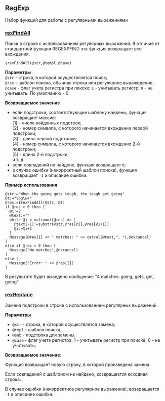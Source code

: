 ## RegExp
Набор функций для работы с регулярными выражениями

### [rexFindAll](rexFindAll.crf)
Поиск в строке с использованием регулярных выражений.
В отличие от стандартной функции REGEXPFIND эта функция возвращает все вхождения.
```
$rexFindAll(@str,@templ,@case)
```
**Параметры**  
`@str` - строка, в которой осуществляется поиск;  
`@rex` - шаблон поиска, обычная строка или регулярное выражедение;  
`@case` - флаг учета регистра при поиске: `1` - учитывать регистр, `0` - не учитывать. По умолчанию - 0.

**Возвращаемое значение**
- если подстроки, соответствующие шаблону найдены, функция возвращает массив:  
			[1] - число найденных подстрок;  
			[2] - номер символа, с которого начинается вхождение первой подстроки;  
			[3] - длина первой подстроки;  
			[4] - номер символа, с которого начинается вхождение 2-й подстроки;  
			[5] - длина 2-й подстроки;  
      и т. д.  
- если совпадений не найдено, функция возвращает `0`;  
- в случае ошибки (некорректный шаблон поиска), функция возвращает `-1` и описание ошибки.

**Пример использования**
```
@str:="When the going gets tough, the tough get going"
@t:="\bg\w+"
@res:=$rexFindAll(@str, @t)
if @res > 0 then [
  @i:=2
  @text:=""
  while @i < valcount(@res) do [
    @text(-1):=substr(@str,@res[@i],@res[@i+1])
    @i:=@i+2
  ]
  Message(@res[1] << " matches: " << catval(@text,", "),@okcancel)
]
else if @res = 0 then [
  Message("No matches",@okcancel)
]	
else [
  Message("Error: " << @res[2])
]
```
В результате будет выведено сообщение: "4 matches: going, gets, get, going"


### [rexReplace](rexReplace)
Замена подстроки в строке с использованием регулярных выражений.

**Параметры**
- `@str` - строка, в которой осуществлется замена; 
- `@tmpl` - шаблон поиска; 
- `@sub` - подстрока для замены; 
- `@case` - флаг учета регистра, 1 - учитывать регистр при поиске, 0 - не учитывать;
		
**Возвращаемое значение**:

Функция возвращает новую строку, в которой произведена замена.

Если совпадений с шаблоном не найдено, возвращается исходная строка.

В случае ошибки (некорректное регулярное выражение), возвращается `-1` и описание ошибки.
